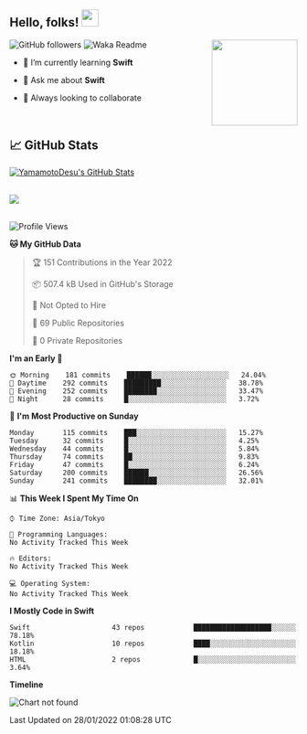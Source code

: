 ## Hello, folks! <img src="https://raw.githubusercontent.com/MartinHeinz/MartinHeinz/master/wave.gif" width="30px"> 
<p>
<img align="right" src="https://media.giphy.com/media/26ufdb3cYKwbRtYVW/giphy.gif" style="max-width:100%;" height="150px">
 
![GitHub followers](https://img.shields.io/github/followers/YamamotoDesu?label=Follow&style=social)
![Waka Readme](https://github.com/YamamotoDesu/YamamotoDesu/workflows/Waka%20Readme/badge.svg)
 
- 🌱 I’m currently learning **Swift**  
 
- 💬 Ask me about **Swift**  
 
- 👯 Always looking to collaborate
</p>
<br>

## &#x1f4c8; GitHub Stats
<a href="https://github.com/YamamotoDesu/YamamotoDesu">
  <img align="center" src="https://github-readme-stats.vercel.app/api?username=YamamotoDesu&show_icons=true&line_height=27&count_private=true&title_color=ffffff&text_color=c9cacc&icon_color=2bbc8a&bg_color=1d1f21&hide=contribs,prs&show_icons=true" alt="YamamotoDesu's GitHub Stats" /><br><br>
</a>

![](https://github-profile-summary-cards.vercel.app/api/cards/profile-details?username=YamamotoDesu&theme=vue)
<br><br>

<!--START_SECTION:waka-->
![Profile Views](http://img.shields.io/badge/Profile%20Views-15-blue)

**🐱 My GitHub Data** 

> 🏆 151 Contributions in the Year 2022
 > 
> 📦 507.4 kB Used in GitHub's Storage 
 > 
> 🚫 Not Opted to Hire
 > 
> 📜 69 Public Repositories 
 > 
> 🔑 0 Private Repositories  
 > 
**I'm an Early 🐤** 

```text
🌞 Morning    181 commits    ██████░░░░░░░░░░░░░░░░░░░   24.04% 
🌆 Daytime    292 commits    █████████░░░░░░░░░░░░░░░░   38.78% 
🌃 Evening    252 commits    ████████░░░░░░░░░░░░░░░░░   33.47% 
🌙 Night      28 commits     █░░░░░░░░░░░░░░░░░░░░░░░░   3.72%

```
📅 **I'm Most Productive on Sunday** 

```text
Monday       115 commits    ███░░░░░░░░░░░░░░░░░░░░░░   15.27% 
Tuesday      32 commits     █░░░░░░░░░░░░░░░░░░░░░░░░   4.25% 
Wednesday    44 commits     █░░░░░░░░░░░░░░░░░░░░░░░░   5.84% 
Thursday     74 commits     ██░░░░░░░░░░░░░░░░░░░░░░░   9.83% 
Friday       47 commits     █░░░░░░░░░░░░░░░░░░░░░░░░   6.24% 
Saturday     200 commits    ██████░░░░░░░░░░░░░░░░░░░   26.56% 
Sunday       241 commits    ████████░░░░░░░░░░░░░░░░░   32.01%

```


📊 **This Week I Spent My Time On** 

```text
⌚︎ Time Zone: Asia/Tokyo

💬 Programming Languages: 
No Activity Tracked This Week

🔥 Editors: 
No Activity Tracked This Week

💻 Operating System: 
No Activity Tracked This Week

```

**I Mostly Code in Swift** 

```text
Swift                    43 repos            ███████████████████░░░░░░   78.18% 
Kotlin                   10 repos            ████░░░░░░░░░░░░░░░░░░░░░   18.18% 
HTML                     2 repos             █░░░░░░░░░░░░░░░░░░░░░░░░   3.64%

```


**Timeline**

![Chart not found](https://raw.githubusercontent.com/YamamotoDesu/YamamotoDesu/main/charts/bar_graph.png) 


 Last Updated on 28/01/2022 01:08:28 UTC
<!--END_SECTION:waka-->


